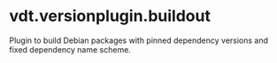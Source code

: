 vdt.versionplugin.buildout
===========================

Plugin to build Debian packages with pinned dependency versions and fixed dependency name scheme.